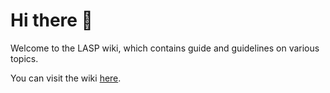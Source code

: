 # Hi there 👋

Welcome to the LASP wiki, which contains guide and guidelines on various topics.


You can visit the wiki [here](https://github.com/LASP-UCL/Wiki/wiki).
